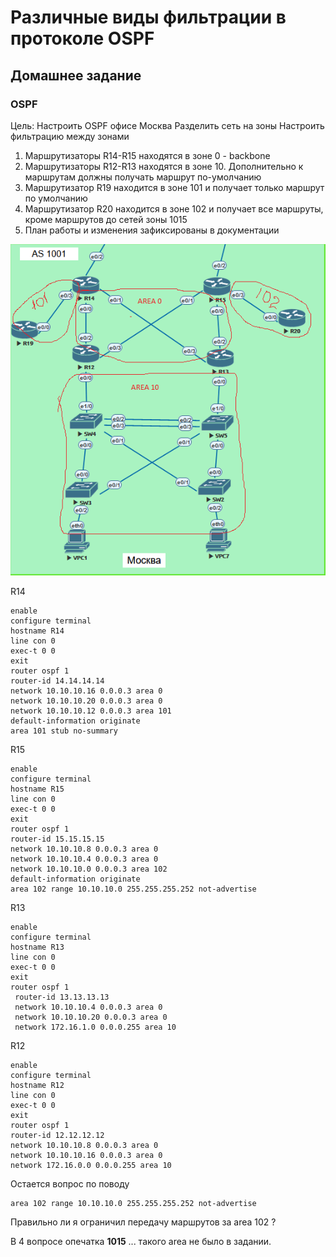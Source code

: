 # Различные виды фильтрации в протоколе OSPF

## Домашнее задание

### OSPF

Цель: Настроить OSPF офисе Москва Разделить сеть на зоны Настроить фильтрацию между зонами

1. Маршрутизаторы R14-R15 находятся в зоне 0 - backbone
2. Маршрутизаторы R12-R13 находятся в зоне 10. Дополнительно к маршрутам должны получать маршрут по-умолчанию
3. Маршрутизатор R19 находится в зоне 101 и получает только маршрут по умолчанию
4. Маршрутизатор R20 находится в зоне 102 и получает все маршруты, кроме маршрутов до сетей зоны 1015
5. План работы и изменения зафиксированы в документации

![OSPF](img/OSPF.png)

R14

```
enable
configure terminal
hostname R14
line con 0
exec-t 0 0
exit
router ospf 1
router-id 14.14.14.14
network 10.10.10.16 0.0.0.3 area 0
network 10.10.10.20 0.0.0.3 area 0
network 10.10.10.12 0.0.0.3 area 101
default-information originate
area 101 stub no-summary
```

R15

```
enable
configure terminal
hostname R15
line con 0
exec-t 0 0
exit
router ospf 1
router-id 15.15.15.15
network 10.10.10.8 0.0.0.3 area 0
network 10.10.10.4 0.0.0.3 area 0
network 10.10.10.0 0.0.0.3 area 102
default-information originate
area 102 range 10.10.10.0 255.255.255.252 not-advertise
```

R13

```
enable
configure terminal
hostname R13
line con 0
exec-t 0 0
exit
router ospf 1
 router-id 13.13.13.13
 network 10.10.10.4 0.0.0.3 area 0
 network 10.10.10.20 0.0.0.3 area 0
 network 172.16.1.0 0.0.0.255 area 10
```

R12

```
enable
configure terminal
hostname R12
line con 0
exec-t 0 0
exit
router ospf 1
router-id 12.12.12.12
network 10.10.10.8 0.0.0.3 area 0
network 10.10.10.16 0.0.0.3 area 0
network 172.16.0.0 0.0.0.255 area 10
```

 Остается вопрос по поводу  

```
area 102 range 10.10.10.0 255.255.255.252 not-advertise
```

Правильно ли я ограничил передачу маршрутов за area 102 ?



В 4 вопросе опечатка **1015** ... такого area не было в задании.